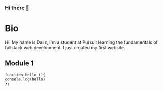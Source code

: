 ### Hi there 👋


# Bio
Hi! My name is Daliz, I'm a student at Pursuit learning the fundamentals of fullstack web development. I just created my first website. 


## Module 1
```jascript
function hello (){
console.log(hello)
};
```
